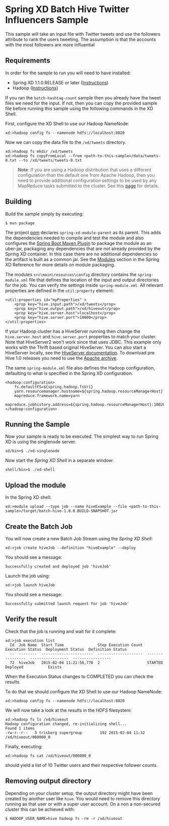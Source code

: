Spring XD Batch Hive Twitter Influencers Sample
===============================================

This sample will take an input file with Twitter tweets and use the followers attribute to rank the users tweeting. The assumption is that the accounts with the most followers are more influential


## Requirements

In order for the sample to run you will need to have installed:

* Spring XD 1.1.0.RELEASE or later ([Instructions](https://github.com/SpringSource/spring-xd/wiki/Getting-Started))
* Hadoop ([Instructions](https://github.com/SpringSource/spring-xd/wiki/Hadoop-Installation))

If you ran the `batch-hashtag-count` sample then you already have the tweet files we need for the input. If not, then you can copy the provided sample file before running this sample using the following commands in the XD Shell.

First, configure the XD Shell to use our Hadoop NameNode:

	xd:>hadoop config fs --namenode hdfs://localhost:8020
	
Now we can copy the data file to the `/xd/tweets` directory.

    xd:>hadoop fs mkdir /xd/tweets
    xd:>hadoop fs copyFromLocal --from <path-to-this-sample>/data/tweets-0.txt --to /xd/tweets/tweets-0.txt

> **Note**: If you are using a Hadoop distribution that uses a different configuration than the default one from Apache Hadoop, then you need to provide additional configuration settings to be used by any MapReduce tasks submitted to the cluster. See this [page](../hadoop-config/README.asciidoc) for details.

## Building

Build the sample simply by executing:

	$ mvn package

The project [pom][] declares `spring-xd-module-parent` as its parent. This adds the dependencies needed to compile and test the module and also configures the [Spring Boot Maven Plugin][] to package the module as an uber-jar, packaging any dependencies that are not already provided by the Spring XD container. In this case there are no additional dependencies so the artifact is built as a common jar. See the [Modules][] section in the Spring XD Reference for more details on module packaging.

The modules `src\main\resources\config` directory contains the `spring-module.xml` file that defines the location of the input and output directories for the job. You can verify the settings inside `spring-module.xml`.  All relevant properties are defined in the `util:property` element:

    <util:properties id="myProperties" >
        <prop key="hive.input.path">/xd/tweets</prop>
        <prop key="hive.output.path">/xd/hiveout</prop>
        <prop key="hive.server.host">localhost</prop>
        <prop key="hive.server.port">10000</prop>
    </util:properties>

If your Hadoop cluster has a HiveServer running then change the `hive.server.host` and `hive.server.port` properties to match your cluster. Note that HiveServer2 won't work since that uses JDBC. This example only works with the Thrift based original HiveServer. You can also start a HiveServer locally, see the [HiveServer documentation](https://cwiki.apache.org/confluence/display/Hive/HiveServer). To download pre Hive 1.0 releases you need to use the [Apache archive](https://archive.apache.org/dist/hive/).

The same `spring-module.xml` file also defines the Hadoop configuration, defaulting to what is specified in the Spring XD configuration.

    <hadoop:configuration>
        fs.defaultFS=${spring.hadoop.fsUri}
        yarn.resourcemanager.hostname=${spring.hadoop.resourceManagerHost}
        mapreduce.framework.name=yarn
        mapreduce.jobhistory.address=${spring.hadoop.resourceManagerHost}:10020
    </hadoop:configuration>


## Running the Sample

Now your sample is ready to be executed.  The simplest way to run Spring XD is using the singlenode server.

	xd/bin>$ ./xd-singlenode

Now start the *Spring XD Shell* in a separate window:

	shell/bin>$ ./xd-shell

## Upload the module 

In the Spring XD shell:

    xd:>module upload --type job --name hiveExample --file <path-to-this-sample>/target/batch-hive-1.0.0.BUILD-SNAPSHOT.jar


## Create the Batch Job

You will now create a new Batch Job Stream using the *Spring XD Shell*:

	xd:>job create hiveJob --definition "hiveExample" --deploy

You should see a message:

	Successfully created and deployed job 'hiveJob'

Launch the job using:

	xd:>job launch hiveJob

You should see a message:

	Successfully submitted launch request for job 'hiveJob'


## Verify the result

Check that the job is running and wait for it complete:

    xd:>job execution list
      Id  Job Name  Start Time               Step Execution Count  Execution Status  Deployment Status  Definition Status
      --  --------  -----------------------  --------------------  ----------------  -----------------  -----------------
      72  hiveJob   2015-02-04 11:21:56,778  2                     STARTED           Deployed           Exists

When the Execution Status changes to COMPLETED you can check the results.

To do that we should configure the XD Shell to use our Hadoop NameNode:

	xd:>hadoop config fs --namenode hdfs://localhost:8020
	
We will now take a look at the results in the *HDFS* filesystem:
	
	xd:>hadoop fs ls /xd/hiveout
    Hadoop configuration changed, re-initializing shell...
    Found 1 items
    -rw-r--r--   3 trisberg supergroup        192 2015-02-04 11:32 /xd/hiveout/000000_0

Finally, executing:

	xd:>hadoop fs cat /xd/hiveout/000000_0

should yield a list of 10 Twitter users and their respective follower counts.

## Removing output directory

Depending on your cluster setup, the output directory might have been created by another user like `hive`. You would need to
remove this directory running as that user or with a super user account. On a non a non-secured cluster this can be achieved
with:

    $ HADOOP_USER_NAME=hive hadoop fs -rm -r /xd/hiveout

[pom]: https://github.com/spring-projects/spring-xd-samples/blob/master/batch-hive/pom.xml
[Spring Boot Maven Plugin]: https://docs.spring.io/spring-boot/docs/current/reference/html/build-tool-plugins-maven-plugin.html
[Modules]: https://docs.spring.io/spring-xd/docs/current/reference/html/#modules
